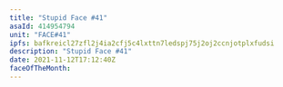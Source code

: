 ```yaml
---
title: "Stupid Face #41"
asaId: 414954794
unit: "FACE#41"
ipfs: bafkreicl27zfl2j4ia2cfj5c4lxttn7ledspj75j2oj2ccnjotplxfudsi
description: "Stupid Face #41"
date: 2021-11-12T17:12:40Z
faceOfTheMonth:
---
```

